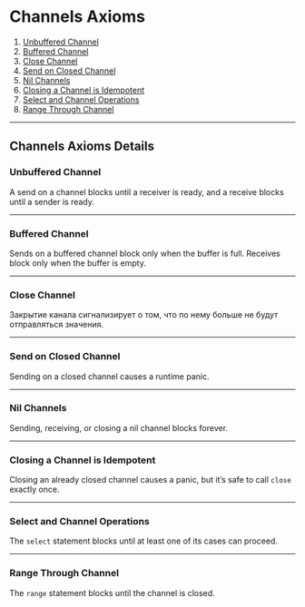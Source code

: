 # Channels Axioms

1. [Unbuffered Channel](#unbuffered-channel)
2. [Buffered Channel](#buffered-channel)
3. [Close Channel](#close-channel)
4. [Send on Closed Channel](#send-on-closed-channel)
5. [Nil Channels](#nil-channels)
6. [Closing a Channel is Idempotent](#closing-a-channel-is-idempotent)
7. [Select and Channel Operations](#select-and-channel-operations)
8. [Range Through Channel](#range-through-channel)

---

## Channels Axioms Details

### Unbuffered Channel <a id="unbuffered-channel"></a>

A send on a channel blocks until a receiver is ready, and a receive blocks until a sender is ready.

---

### Buffered Channel <a id="buffered-channel"></a>

Sends on a buffered channel block only when the buffer is full. Receives block only when the buffer is empty.

---

### Close Channel <a id="close-channel"></a>

Закрытие канала сигнализирует о том, что по нему больше не будут отправляться значения.

---

### Send on Closed Channel <a id="send-on-closed-channel"></a>

Sending on a closed channel causes a runtime panic.

---

### Nil Channels <a id="nil-channels"></a>

Sending, receiving, or closing a nil channel blocks forever.

---

### Closing a Channel is Idempotent <a id="closing-a-channel-is-idempotent"></a>

Closing an already closed channel causes a panic, but it’s safe to call `close` exactly once.

---

### Select and Channel Operations <a id="select-and-channel-operations"></a>

The `select` statement blocks until at least one of its cases can proceed.

---

### Range Through Channel <a id="range-through-channel"></a>

The `range` statement blocks until the channel is closed.